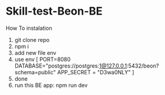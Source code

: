 # Skill-test-Beon-BE

How To instalation
1. git clone repo
2. npm i
3. add new file env
5. use env [
    PORT=8080
    DATABASE="postgres://postgres:1@127.0.0.1:5432/beon?schema=public"
    APP_SECRET = "D3wa0NLY"
]
5. done
6. run this BE app: npm run dev